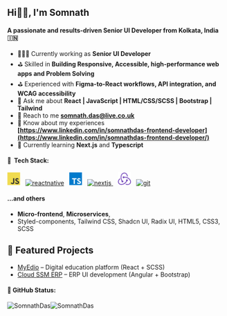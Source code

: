 <h2>Hi👋🏻, I'm Somnath</h2>
<h4>A passionate and results-driven Senior UI Developer from Kolkata, India 🇮🇳</h4>

- 🧑🏻‍💻 Currently working as **Senior UI Developer**
- ⛳️ Skilled in **Building Responsive, Accessible, high-performance web apps and Problem Solving**
- ⛳️ Experienced with **Figma-to-React workflows, API integration, and WCAG accessibility**
- 💬 Ask me about **React | JavaScript | HTML/CSS/SCSS | Bootstrap | Tailwind**
- 📨 Reach to me **[somnath.das@live.co.uk](mailto:somnath.das@live.co.uk)**
- 🎯 Know about my experiences **[https://www.linkedin.com/in/somnathdas-frontend-developer](https://www.linkedin.com/in/somnathdas-frontend-developer/)**
- 🌱 Currently learning **Next.js** and **Typescript**

<h4>🎯 &nbsp;Tech Stack:</h4>

<p align="left">
<a href="https://developer.mozilla.org/en-US/docs/Web/JavaScript" target="_blank" rel="noreferrer"><img src="https://raw.githubusercontent.com/devicons/devicon/master/icons/javascript/javascript-original.svg" alt="javascript" width="30" height="30"/></a>&nbsp;&nbsp;
<a href="https://reactnative.dev/" target="_blank" rel="noreferrer"><img src="https://reactnative.dev/img/header_logo.svg" alt="reactnative" width="30" height="30"/></a>&nbsp;&nbsp;
<a href="https://www.typescriptlang.org/" target="_blank" rel="noreferrer"><img src="https://raw.githubusercontent.com/devicons/devicon/master/icons/typescript/typescript-original.svg" alt="typescript" width="30" height="30"/></a>&nbsp;&nbsp;
<a href="https://nextjs.org/" target="_blank" rel="noreferrer"> <img src="https://cdn.worldvectorlogo.com/logos/nextjs-2.svg" alt="nextjs" width="30" height="30"/> </a>&nbsp;&nbsp;
<a href="https://redux.js.org" target="_blank" rel="noreferrer"><img src="https://raw.githubusercontent.com/devicons/devicon/master/icons/redux/redux-original.svg" alt="redux" width="30" height="30"/></a>&nbsp;&nbsp;
<a href="https://git-scm.com/" target="_blank" rel="noreferrer"><img src="https://www.vectorlogo.zone/logos/git-scm/git-scm-icon.svg" alt="git" width="30" height="30"/></a>
</p>

<h4>...and others</h4>

- **Micro-frontend**, **Microservices**,
- Styled-components, Tailwind CSS, Shadcn UI, Radix UI, HTML5, CSS3, SCSS

## 🚀 Featured Projects

- [MyEdio](https://www.myedio.com) – Digital education platform (React + SCSS)
- [Cloud SSM ERP](https://cloud.ssm-erp.com) – ERP UI development (Angular + Bootstrap)

<h4>🎯 GitHub Status:</h4>
<p><img align="left" src="https://github-readme-stats.vercel.app/api/top-langs/?username=somnathdas&hide_border=false&include_all_commits=false&card_width=466&count_private=false&layout=compact" alt="SomnathDas" /></p>
<p><img align="left" src="https://github-readme-stats.vercel.app/api?username=somnathdas&show_icons=true&locale=en" alt="SomnathDas" /></p>
